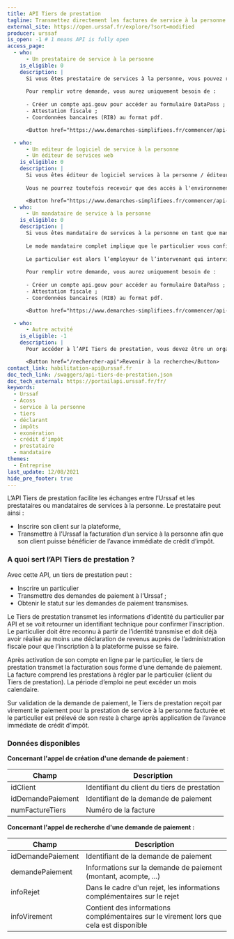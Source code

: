 ```yaml
---
title: API Tiers de prestation
tagline: Transmettez directement les factures de service à la personne à l’Urssaf pour que vos clients bénéficient de l’avance immédiate de crédit d’impôt.
external_site: https://open.urssaf.fr/explore/?sort=modified
producer: urssaf
is_open: -1 # 1 means API is fully open
access_page:
  - who:
      - Un prestataire de service à la personne
    is_eligible: 0
    description: |
      Si vous êtes prestataire de services à la personne, vous pouvez remplir une demande d’habilitation à l’API.
      
      Pour remplir votre demande, vous aurez uniquement besoin de :
      
      - Créer un compte api.gouv pour accéder au formulaire DataPass ;
      - Attestation fiscale ;
      - Coordonnées bancaires (RIB) au format pdf. 

      <Button href="https://www.demarches-simplifiees.fr/commencer/api-tiers-de-prestations">Remplir une demande</Button>

  - who:
      - Un editeur de logiciel de service à la personne
      - Un éditeur de services web
    is_eligible: 0
    description: |
      Si vous êtes éditeur de logiciel services à la personne / éditeur de service web, vous pouvez remplir une demande d'habilitation à l'API.
      
      Vous ne pourrez toutefois recevoir que des accès à l'environnement de test, et non à l'environnement de production.

      <Button href="https://www.demarches-simplifiees.fr/commencer/api-tiers-de-prestations">Remplir une demande</Button>
  - who:
      - Un mandataire de service à la personne
    is_eligible: 0
    description: |
      Si vous êtes mandataire de services à la personne en tant que mandataire complet, vous pouvez remplir une demande d’habilitation à l’API. 
      
      Le mode mandataire complet implique que le particulier vous confie, contre rémunération, un certain nombre de tâches par contrat de mandat : recherche de candidatures, recrutement et embauche, calcul et établissement des bulletins de paie etc. et l’émission de votre part d’une facture à régler par le particulier.
      
      Le particulier est alors l’employeur de l’intervenant qui intervient à son domicile et vous procédez pour le compte du particulier au versement des cotisations et contributions sociales dues au titre de l'emploi du salarié concerné auprès de la branche recouvrement. 
      
      Pour remplir votre demande, vous aurez uniquement besoin de :
      
      - Créer un compte api.gouv pour accéder au formulaire DataPass ;
      - Attestation fiscale ;
      - Coordonnées bancaires (RIB) au format pdf. 

      <Button href="https://www.demarches-simplifiees.fr/commencer/api-tiers-de-prestations">Remplir une demande</Button>

  - who:
      - Autre actvité
    is_eligible: -1
    description: |
      Pour accéder à l’API Tiers de prestation, vous devez être un organisme de service à la personne au sens de l’article de l'article L. 7232-6 du code du travail.

      <Button href="/rechercher-api">Revenir à la recherche</Button>
contact_link: habilitation-api@urssaf.fr
doc_tech_link: /swaggers/api-tiers-de-prestation.json
doc_tech_external: https://portailapi.urssaf.fr/fr/
keywords:
  - Urssaf
  - Acoss
  - service à la personne
  - tiers
  - déclarant
  - impôts
  - exonération
  - crédit d'impôt
  - prestataire
  - mandataire
themes:
  - Entreprise
last_update: 12/08/2021
hide_pre_footer: true
---
```


L’API Tiers de prestation facilite les échanges entre l’Urssaf et les prestataires ou mandataires de services à la personne.
Le prestataire peut ainsi :

- Inscrire son client sur la plateforme,
- Transmettre à l’Urssaf la facturation d’un service à la personne afin que son client puisse bénéficier de l’avance immédiate de crédit d’impôt.

### A quoi sert l’API Tiers de prestation ?

Avec cette API, un tiers de prestation peut :

- Inscrire un particulier
- Transmettre des demandes de paiement à l’Urssaf ;
- Obtenir le statut sur les demandes de paiement transmises.

Le Tiers de prestation transmet les informations d’identité du particulier par API et se voit retourner un identifiant technique pour confirmer l’inscription. Le particulier doit être reconnu à partir de l’identité transmise et doit déjà avoir réalisé au moins une déclaration de revenus auprès de l’administration fiscale pour que l’inscription à la plateforme puisse se faire.

Après activation de son compte en ligne par le particulier, le tiers de prestation transmet la facturation sous forme d’une demande de paiement. La facture comprend les prestations à régler par le particulier (client du Tiers de prestation). La période d’emploi ne peut excéder un mois calendaire.

Sur validation de la demande de paiement, le Tiers de prestation reçoit par virement le paiement pour  la prestation de service à la personne facturée et le particulier est prélevé de son reste à charge après application de l’avance immédiate de crédit d’impôt.

### Données disponibles

**Concernant l'appel de création d'une demande de paiement :**

| Champ             | Description                                                                                                                          |
| ----------------- | ------------------------------------------------------------------------------------------------------------------------------------ |
| idClient          | Identifiant du client du tiers de prestation                                                                                         |
| idDemandePaiement | Identifiant de la demande de paiement                                                                                                |
| numFactureTiers   | Numéro de la facture                                                                          |

**Concernant l'appel de recherche d'une demande de paiement :**

| Champ             | Description                                                                                                                          |
| ----------------- | ------------------------------------------------------------------------------------------------------------------------------------ |
| idDemandePaiement | Identifiant de la demande de paiement                                                                                                |
| demandePaiement   | Informations sur la demande de paiement (montant, acompte, ...)                                                                      |
| infoRejet         | Dans le cadre d'un rejet, les informations complémentaires sur le rejet                                                              |
| infoVirement      | Contient des informations complémentaires sur le virement lors que cela est disponible                                               |
